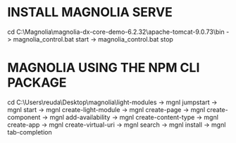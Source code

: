 # INSTALL MAGNOLIA SERVE
cd C:\Magnolia\magnolia-dx-core-demo-6.2.32\apache-tomcat-9.0.73\bin
    -> magnolia_control.bat start
    -> magnolia_control.bat stop

# MAGNOLIA USING THE NPM CLI PACKAGE
cd C:\Users\reuda\Desktop\magnolia\light-modules
    -> mgnl jumpstart
    -> mgnl start
    -> mgnl create-light-module
    -> mgnl create-page
    -> mgnl create-component
    -> mgnl add-availability
    -> mgnl create-content-type
    -> mgnl create-app
    -> mgnl create-virtual-uri
    -> mgnl search
    -> mgnl install
    -> mgnl tab-completion